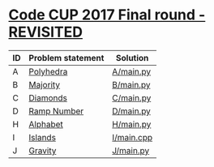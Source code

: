# [Code CUP 2017 Final round - REVISITED](https://www.e-olymp.com/en/contests/9290)




| ID | Problem statement                                                      | Solution                 |
|----|------------------------------------------------------------------------|--------------------------|
| A  | [Polyhedra](https://www.e-olymp.com/en/contests/9290/problems/80891)   | [A/main.py](A/main.py)   |
| B  | [Majority](https://www.e-olymp.com/en/contests/9290/problems/80892)    | [B/main.py](B/main.py)   |
| C  | [Diamonds](https://www.e-olymp.com/en/contests/9290/problems/80893)    | [C/main.py](C/main.py)   |
| D  | [Ramp Number](https://www.e-olymp.com/en/contests/9290/problems/80894) | [D/main.py](D/main.py)   |
| H  | [Alphabet](https://www.e-olymp.com/en/contests/9290/problems/80898)    | [H/main.py](H/main.py)   |
| I  | [Islands](https://www.e-olymp.com/en/contests/9290/problems/80899)     | [I/main.cpp](I/main.cpp) |
| J  | [Gravity](https://www.e-olymp.com/en/contests/9290/problems/80900)     | [J/main.py](J/main.py)   |

